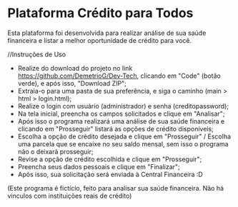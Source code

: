 # Plataforma Crédito para Todos

Esta plataforma foi desenvolvida para realizar análise de sua saúde financeira e listar a melhor oportunidade de crédito para você.

//Instruções de Uso

- Realize do download do projeto no link https://github.com/DemetrioG/Dev-Tech, clicando em "Code" (botão verde), e após isso, "Download ZIP";
- Extraia-o para uma pasta de sua preferência, e siga o caminho (main > html > login.html);
- Realize o login com usuário (administrador) e senha (creditopassword);
- Na tela inicial, preencha os campos solicitados e clique em "Analisar";
- Após isso o programa realizará uma análise de sua saúde financeira e clicando em "Prosseguir" listará as opções de crédito disponíveis;
- Escolha a opção de crédito desejada e clique em "Prosseguir" / Escolha uma parcela que se encaixe no seu saldo mensal, sem isso o programa não o deixará prosseguir;
- Revise a opção de crédito escolhida e clique em "Prosseguir";
- Preencha seus dados pessoais e clique em "Finalizar";
- Após isso, sua solicitação será enviada à Central Financeira :D

(Este programa é fictício, feito para analisar sua saúde financeira. Não há vinculos com instituições reais de crédito)
 
